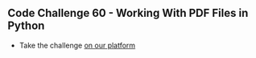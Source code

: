 ## Code Challenge 60 - Working With PDF Files in Python

* Take the challenge [on our platform](https://codechalleng.es/challenges/60) 
